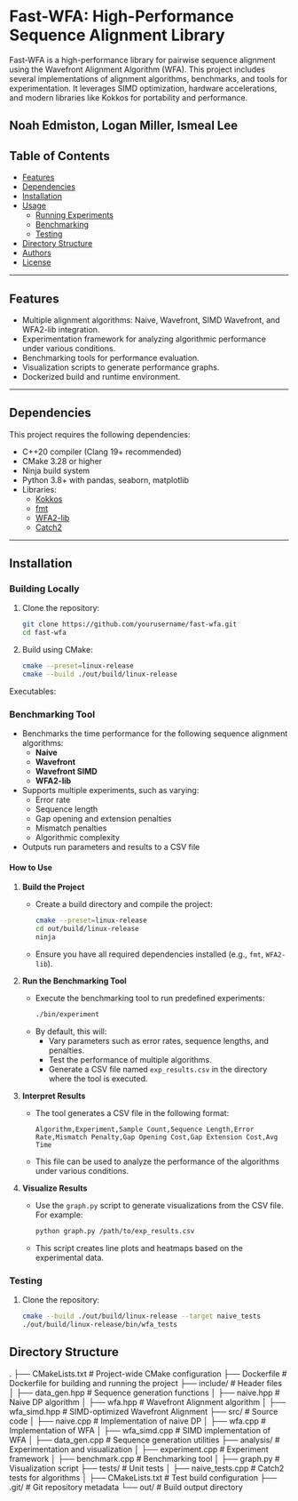 ﻿# Fast-WFA: High-Performance Sequence Alignment Library

Fast-WFA is a high-performance library for pairwise sequence alignment using the Wavefront Alignment Algorithm (WFA). This project includes several implementations of alignment algorithms, benchmarks, and tools for experimentation. It leverages SIMD optimization, hardware accelerations, and modern libraries like Kokkos for portability and performance.

Noah Edmiston, Logan Miller, Ismeal Lee
---

## Table of Contents
- [Features](#features)
- [Dependencies](#dependencies)
- [Installation](#installation)
- [Usage](#usage)
  - [Running Experiments](#running-experiments)
  - [Benchmarking](#benchmarking)
  - [Testing](#testing)
- [Directory Structure](#directory-structure)
- [Authors](#authors)
- [License](#license)

---

## Features

- Multiple alignment algorithms: Naive, Wavefront, SIMD Wavefront, and WFA2-lib integration.
- Experimentation framework for analyzing algorithmic performance under various conditions.
- Benchmarking tools for performance evaluation.
- Visualization scripts to generate performance graphs.
- Dockerized build and runtime environment.

---

## Dependencies

This project requires the following dependencies:
- C++20 compiler (Clang 19+ recommended)
- CMake 3.28 or higher
- Ninja build system
- Python 3.8+ with pandas, seaborn, matplotlib
- Libraries:
  - [Kokkos](https://github.com/kokkos/kokkos)
  - [fmt](https://github.com/fmtlib/fmt)
  - [WFA2-lib](https://github.com/QuantumFelidae/WFA2-lib)
  - [Catch2](https://github.com/catchorg/Catch2)

---

## Installation

### Building Locally
1. Clone the repository:
   ```bash
   git clone https://github.com/yourusername/fast-wfa.git
   cd fast-wfa
   ```
2. Build using CMake:
   ```bash
   cmake --preset=linux-release
   cmake --build ./out/build/linux-release
   ```


Executables:
### Benchmarking Tool
- Benchmarks the time performance for the following sequence alignment algorithms:
  - **Naive**
  - **Wavefront**
  - **Wavefront SIMD**
  - **WFA2-lib**
- Supports multiple experiments, such as varying:
  - Error rate
  - Sequence length
  - Gap opening and extension penalties
  - Mismatch penalties
  - Algorithmic complexity
- Outputs run parameters and results to a CSV file

#### How to Use

1. **Build the Project**
   - Create a build directory and compile the project:
     ```bash
     cmake --preset=linux-release
     cd out/build/linux-release
     ninja
     ```
   - Ensure you have all required dependencies installed (e.g., `fmt`, `WFA2-lib`).

2. **Run the Benchmarking Tool**
   - Execute the benchmarking tool to run predefined experiments:
     ```bash
     ./bin/experiment
     ```
   - By default, this will:
     - Vary parameters such as error rates, sequence lengths, and penalties.
     - Test the performance of multiple algorithms.
     - Generate a CSV file named `exp_results.csv` in the directory where the tool is executed.

3. **Interpret Results**
   - The tool generates a CSV file in the following format:
     ```csv
     Algorithm,Experiment,Sample Count,Sequence Length,Error Rate,Mismatch Penalty,Gap Opening Cost,Gap Extension Cost,Avg Time
     ```
   - This file can be used to analyze the performance of the algorithms under various conditions.

4. **Visualize Results**
   - Use the `graph.py` script to generate visualizations from the CSV file. For example:
     ```bash
     python graph.py /path/to/exp_results.csv
     ```
   - This script creates line plots and heatmaps based on the experimental data.

### Testing
1. Clone the repository:
   ```bash
   cmake --build ./out/build/linux-release --target naive_tests
   ./out/build/linux-release/bin/wfa_tests
   ```


## Directory Structure

.
├── CMakeLists.txt          # Project-wide CMake configuration
├── Dockerfile              # Dockerfile for building and running the project
├── include/                # Header files
│   ├── data_gen.hpp        # Sequence generation functions
│   ├── naive.hpp           # Naive DP algorithm
│   ├── wfa.hpp             # Wavefront Alignment algorithm
│   ├── wfa_simd.hpp        # SIMD-optimized Wavefront Alignment
├── src/                    # Source code
│   ├── naive.cpp           # Implementation of naive DP
│   ├── wfa.cpp             # Implementation of WFA
│   ├── wfa_simd.cpp        # SIMD implementation of WFA
│   ├── data_gen.cpp        # Sequence generation utilities
├── analysis/               # Experimentation and visualization
│   ├── experiment.cpp      # Experiment framework
│   ├── benchmark.cpp       # Benchmarking tool
│   ├── graph.py            # Visualization script
├── tests/                  # Unit tests
│   ├── naive_tests.cpp     # Catch2 tests for algorithms
│   ├── CMakeLists.txt      # Test build configuration
├── .git/                   # Git repository metadata
└── out/                    # Build output directory